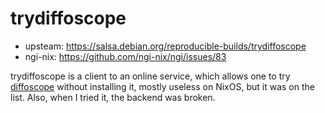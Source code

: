 # trydiffoscope

- upsteam: https://salsa.debian.org/reproducible-builds/trydiffoscope
- ngi-nix: https://github.com/ngi-nix/ngi/issues/83

trydiffoscope is a client to an online service, which allows one to try [diffoscope](https://diffoscope.org/) without installing it, mostly useless on NixOS, but it was on the list. Also, when I tried it, the backend was broken.
